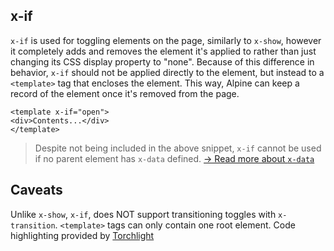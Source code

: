 ## x-if


`x-if` is used for toggling elements on the page, similarly to `x-show`, however it completely adds and removes the element it's applied to rather than just changing its CSS display property to "none".
Because of this difference in behavior, `x-if` should not be applied directly to the element, but instead to a `<template>` tag that encloses the element. This way, Alpine can keep a record of the element once it's removed from the page.
```
<template x-if="open">
<div>Contents...</div>
</template>
```

> Despite not being included in the above snippet, `x-if` cannot be used if no parent element has `x-data` defined. [→ Read more about `x-data`](https://alpinejs.dev/directives/data)


## Caveats


Unlike `x-show`, `x-if`, does NOT support transitioning toggles with `x-transition`.
`<template>` tags can only contain one root element.
Code highlighting provided by [Torchlight](https://torchlight.dev/)